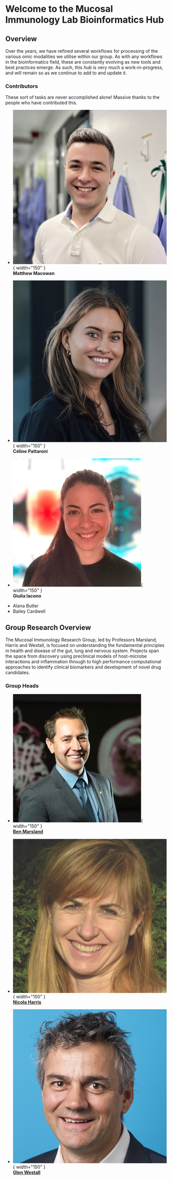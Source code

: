 # Welcome to the Mucosal Immunology Lab Bioinformatics Hub

## Overview

Over the years, we have refined several workflows for processing of the various omic modalities we utilise within our group.
As with any workflows in the bioinformatics field, these are constantly evolving as new tools and best practices emerge.
As such, this *hub* is very much a work-in-progress, and will remain so as we continue to add to and update it.

### Contributors

These sort of tasks are never accomplished alone! Massive thanks to the people who have contributed this.

<div class="grid cards" markdown>

-   ![Matthew Macowan](assets/Contributors/matthew_macowan.png){ width="150" }  
    **Matthew Macowan**

-   ![Céline Pattaroni](assets/Contributors/celine_pattaroni.jpeg){ width="150" }  
    **Céline Pattaroni**

-   ![Giulia Iacono](assets/Contributors/giulia_iacono.jpg){ width="150" }  
    **Giulia Iacono**

</div>

* Alana Butler
* Bailey Cardwell

## Group Research Overview

The Mucosal Immunology Research Group, led by Professors Marsland, Harris and Westall, is focused on understanding the fundamental principles in health and disease of the gut, lung and nervous system. Projects span the space from discovery using preclinical models of host-microbe interactions and inflammation through to high performance computational approaches to identify clinical biomarkers and development of novel drug candidates.

### Group Heads

<div class="grid cards" markdown>

-   ![Ben Marsland](assets/Contributors/ben_marsland.jpg){ width="150" }  
    [**Ben Marsland**](https://research.monash.edu/en/persons/benjamin-marsland)

-   ![Nicola Harris](assets/Contributors/nicola_harris.png){ width="150" }  
    [**Nicola Harris**](https://research.monash.edu/en/persons/nicola-harris)

-   ![Glen Westall](assets/Contributors/glen_westall.png){ width="150" }  
    [**Glen Westall**](https://research.monash.edu/en/persons/glen-westall)

</div>